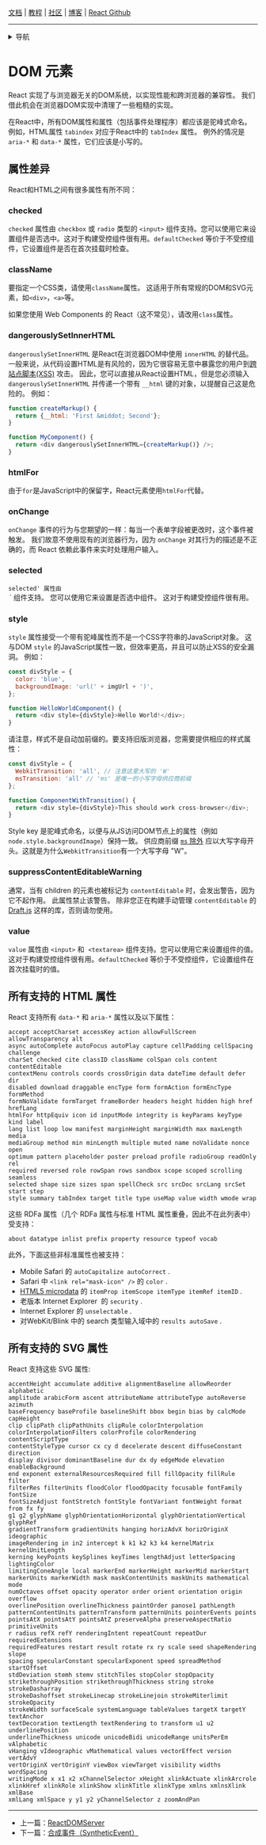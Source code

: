 [文档](/cn/docs/hello-world.md) | [教程](/cn/tutorial/tutorial.md) | [社区](/cn/community/support.md) | [博客](/cn/_posts/2017-04-07-react-v15.5.0.md) | [React Github](https://facebook.github.io/react/)

---
<details>
  <summary>导航</summary>

#### 快速入门

* [安装](/cn/docs/installation.md)
* [Hello World](/cn/docs/hello-world.md)
* [JSX 介绍](/cn/docs/introducing-jsx.md)
* [渲染元素](/cn/docs/rendering-elements.md)
* [组件和Props](/cn/docs/components-and-props.md)
* [State和生命周期](/cn/docs/state-and-lifecycle.md)
* [事件处理](/cn/docs/handling-events.md)
* [条件渲染](/cn/docs/conditional-rendering.md)
* [列表和键](/cn/docs/lists-and-keys.md)
* [表单](/cn/docs/forms.md)
* [状态提升](/cn/docs/lifting-state-up.md)
* [组合 vs 继承](/cn/docs/composition-vs-inheritance.md)
* [用 React 思考](/cn/docs/thinking-in-react.md)

#### 高级教程

* [深入JSX](/cn/docs/jsx-in-depth.md)
* [使用 PropTypes 做类型检查](/cn/docs/typechecking-with-proptypes.md)
* [Refs 和 DOM](/cn/docs/refs-and-the-dom.md)
* [不可控组件](/cn/docs/uncontrolled-components.md)
* [性能优化](/cn/docs/optimizing-performance.md)
* [不使用 ES6 的 React](/cn/docs/react-without-es6.md)
* [不使用 JSX 的 React](/cn/docs/react-without-jsx.md)
* [一致性比较（Reconciliation）](/cn/docs/reconciliation.md)
* [上下文（Context）](/cn/docs/context.md)
* [Web Components](/cn/docs/web-components.md)
* [高阶组件](/cn/docs/higher-order-components.md)
* [与其它类库集成](/cn/docs/integrating-with-other-libraries.md)

#### 参考

* [React API](/cn/docs/react-api.md)
* [React.Component](/cn/docs/react-component.md)
* [ReactDOM](/cn/docs/react-dom.md)
* [ReactDOMServer](/cn/docs/react-dom-server.md)
* [**`DOM 元素`**](/cn/docs/dom-elements.md)
* [合成事件（SyntheticEvent）](/cn/docs/events.md)

#### 贡献

* [如何贡献](/cn/contributing/how-to-contribute.md)
* [代码库概述](/cn/contributing/codebase-overview.md)
* [实现说明](/cn/contributing/implementation-notes.md)
* [设计原则](/cn/contributing/design-principles.md)


</details>

# DOM 元素

React 实现了与浏览器无关的DOM系统，以实现性能和跨浏览器的兼容性。 我们借此机会在浏览器DOM实现中清理了一些粗糙的实现。

在React中，所有DOM属性和属性（包括事件处理程序）都应该是驼峰式命名。 例如，HTML属性 `tabindex` 对应于React中的 `tabIndex` 属性。 例外的情况是 `aria-*` 和 `data-*` 属性，它们应该是小写的。

## 属性差异

React和HTML之间有很多属性有所不同：

### checked

`checked` 属性由 `checkbox` 或 `radio` 类型的 `<input>` 组件支持。您可以使用它来设置组件是否选中。这对于构建受控组件很有用。`defaultChecked` 等价于不受控组件，它设置组件是否在首次挂载时检查。

### className

要指定一个CSS类，请使用`className`属性。 这适用于所有常规的DOM和SVG元素，如`<div>`，`<a>`等。

如果您使用 Web Components 的 React（这不常见），请改用`class`属性。

### dangerouslySetInnerHTML

`dangerouslySetInnerHTML` 是React在浏览器DOM中使用 `innerHTML` 的替代品。 一般来说，从代码设置HTML是有风险的，因为它很容易无意中暴露您的用户到[跨站点脚本(XSS)](https://en.wikipedia.org/wiki/Cross-site_scripting) 攻击。 因此，您可以直接从React设置HTML，但是您必须输入 `dangerouslySetInnerHTML` 并传递一个带有 `__html` 键的对象，以提醒自己这是危险的。 例如：

```js
function createMarkup() {
  return {__html: 'First &middot; Second'};
}

function MyComponent() {
  return <div dangerouslySetInnerHTML={createMarkup()} />;
}
```

### htmlFor

由于`for`是JavaScript中的保留字，React元素使用`htmlFor`代替。

### onChange

`onChange` 事件的行为与您期望的一样：每当一个表单字段被更改时，这个事件被触发。 我们故意不使用现有的浏览器行为，因为 `onChange` 对其行为的描述是不正确的，而 React 依赖此事件来实时处理用户输入。

### selected

`selected' 属性由 `<option>` 组件支持。 您可以使用它来设置是否选中组件。 这对于构建受控组件很有用。

### style

`style` 属性接受一个带有驼峰属性而不是一个CSS字符串的JavaScript对象。 这与DOM `style` 的JavaScript属性一致，但效率更高，并且可以防止XSS的安全漏洞。 例如：

```js
const divStyle = {
  color: 'blue',
  backgroundImage: 'url(' + imgUrl + ')',
};

function HelloWorldComponent() {
  return <div style={divStyle}>Hello World!</div>;
}
```

请注意，样式不是自动加前缀的。要支持旧版浏览器，您需要提供相应的样式属性：

```js
const divStyle = {
  WebkitTransition: 'all', // 注意这里大写的 'W' 
  msTransition: 'all' // 'ms' 是唯一的小写字母供应商前缀
};

function ComponentWithTransition() {
  return <div style={divStyle}>This should work cross-browser</div>;
}
```

Style key 是驼峰式命名，以便与从JS访问DOM节点上的属性（例如`node.style.backgroundImage`）保持一致。 供应商前缀 [`ms` 除外](http://www.andismith.com/blog/2012/02/modernizr-prefixed/) 应以大写字母开头。这就是为什么`WebkitTransition`有一个大写字母 "W"。

### suppressContentEditableWarning

通常，当有 children 的元素也被标记为 `contentEditable` 时，会发出警告，因为它不起作用。 此属性禁止该警告。 除非您正在构建手动管理 `contentEditable` 的 [Draft.js](https://facebook.github.io/draft-js/) 这样的库，否则请勿使用。

### value

`value` 属性由 `<input>` 和  `<textarea>`  组件支持。您可以使用它来设置组件的值。这对于构建受控组件很有用。`defaultChecked` 等价于不受控组件，它设置组件在首次挂载时的值。

## 所有支持的 HTML 属性

React 支持所有 `data-*` 和 `aria-*` 属性以及以下属性：

```
accept acceptCharset accessKey action allowFullScreen allowTransparency alt
async autoComplete autoFocus autoPlay capture cellPadding cellSpacing challenge
charSet checked cite classID className colSpan cols content contentEditable
contextMenu controls coords crossOrigin data dateTime default defer dir
disabled download draggable encType form formAction formEncType formMethod
formNoValidate formTarget frameBorder headers height hidden high href hrefLang
htmlFor httpEquiv icon id inputMode integrity is keyParams keyType kind label
lang list loop low manifest marginHeight marginWidth max maxLength media
mediaGroup method min minLength multiple muted name noValidate nonce open
optimum pattern placeholder poster preload profile radioGroup readOnly rel
required reversed role rowSpan rows sandbox scope scoped scrolling seamless
selected shape size sizes span spellCheck src srcDoc srcLang srcSet start step
style summary tabIndex target title type useMap value width wmode wrap
```

这些 RDFa 属性（几个 RDFa 属性与标准 HTML 属性重叠，因此不在此列表中）受支持：

```
about datatype inlist prefix property resource typeof vocab
```

此外，下面这些非标准属性也被支持：

- Mobile Safari 的 `autoCapitalize autoCorrect` .
- Safari 中 `<link rel="mask-icon" />` 的 `color` .
- [HTML5 microdata](http://schema.org/docs/gs.html) 的 `itemProp itemScope itemType itemRef itemID` .
- 老版本 Internet Explorer  的 `security` .
- Internet Explorer 的 `unselectable` .
- 对WebKit/Blink 中的 search 类型输入域中的 `results autoSave` .

## 所有支持的 SVG 属性

React 支持这些 SVG 属性:

```
accentHeight accumulate additive alignmentBaseline allowReorder alphabetic
amplitude arabicForm ascent attributeName attributeType autoReverse azimuth
baseFrequency baseProfile baselineShift bbox begin bias by calcMode capHeight
clip clipPath clipPathUnits clipRule colorInterpolation
colorInterpolationFilters colorProfile colorRendering contentScriptType
contentStyleType cursor cx cy d decelerate descent diffuseConstant direction
display divisor dominantBaseline dur dx dy edgeMode elevation enableBackground
end exponent externalResourcesRequired fill fillOpacity fillRule filter
filterRes filterUnits floodColor floodOpacity focusable fontFamily fontSize
fontSizeAdjust fontStretch fontStyle fontVariant fontWeight format from fx fy
g1 g2 glyphName glyphOrientationHorizontal glyphOrientationVertical glyphRef
gradientTransform gradientUnits hanging horizAdvX horizOriginX ideographic
imageRendering in in2 intercept k k1 k2 k3 k4 kernelMatrix kernelUnitLength
kerning keyPoints keySplines keyTimes lengthAdjust letterSpacing lightingColor
limitingConeAngle local markerEnd markerHeight markerMid markerStart
markerUnits markerWidth mask maskContentUnits maskUnits mathematical mode
numOctaves offset opacity operator order orient orientation origin overflow
overlinePosition overlineThickness paintOrder panose1 pathLength
patternContentUnits patternTransform patternUnits pointerEvents points
pointsAtX pointsAtY pointsAtZ preserveAlpha preserveAspectRatio primitiveUnits
r radius refX refY renderingIntent repeatCount repeatDur requiredExtensions
requiredFeatures restart result rotate rx ry scale seed shapeRendering slope
spacing specularConstant specularExponent speed spreadMethod startOffset
stdDeviation stemh stemv stitchTiles stopColor stopOpacity
strikethroughPosition strikethroughThickness string stroke strokeDasharray
strokeDashoffset strokeLinecap strokeLinejoin strokeMiterlimit strokeOpacity
strokeWidth surfaceScale systemLanguage tableValues targetX targetY textAnchor
textDecoration textLength textRendering to transform u1 u2 underlinePosition
underlineThickness unicode unicodeBidi unicodeRange unitsPerEm vAlphabetic
vHanging vIdeographic vMathematical values vectorEffect version vertAdvY
vertOriginX vertOriginY viewBox viewTarget visibility widths wordSpacing
writingMode x x1 x2 xChannelSelector xHeight xlinkActuate xlinkArcrole
xlinkHref xlinkRole xlinkShow xlinkTitle xlinkType xmlns xmlnsXlink xmlBase
xmlLang xmlSpace y y1 y2 yChannelSelector z zoomAndPan

```


---

* 上一篇：[ReactDOMServer](/cn/docs/react-dom-server.md)
* 下一篇：[合成事件（SyntheticEvent）](/cn/docs/events.md)
